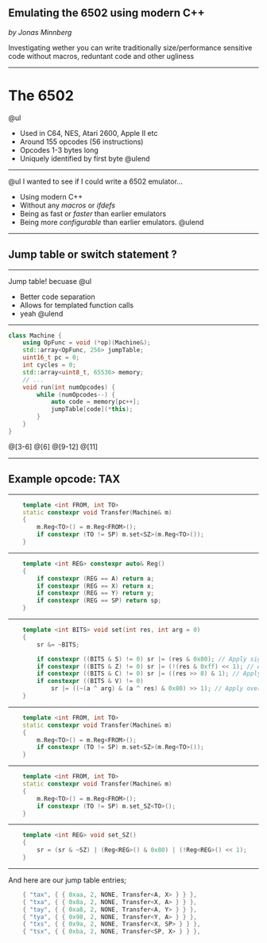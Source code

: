
## Emulating the 6502 using modern C++
_by Jonas Minnberg_

Investigating wether you can write traditionally size/performance
sensitive code without macros, reduntant code and other ugliness

---
# The 6502

@ul
* Used in C64, NES, Atari 2600, Apple II etc
* Around 155 opcodes (56 instructions)
* Opcodes 1-3 bytes long
* Uniquely identified by first byte
@ulend

---
@ul
I wanted to see if I could write a 6502 emulator...
* Using modern C++
* Without any _macros_ or _ifdefs_
* Being as fast or _faster_ than earlier emulators
* Being more _configurable_ than earlier emulators.
@ulend
---
## Jump table or switch statement ?
---
Jump table! becuase
@ul
* Better code separation
* Allows for templated function calls
* yeah
@ulend

---

```c++
class Machine {
    using OpFunc = void (*op)(Machine&);
    std::array<OpFunc, 256> jumpTable;
    uint16_t pc = 0;
    int cycles = 0;
    std::array<uint8_t, 65536> memory;
    // ...
    void run(int numOpcodes) {
        while (numOpcodes--) {
            auto code = memory[pc++];
            jumpTable[code](*this);
        }
    }
}
```
@[3-6]
@[6]
@[9-12]
@[11]

---

## Example opcode: **TAX**

---
```c++
    template <int FROM, int TO>
    static constexpr void Transfer(Machine& m)
    {
        m.Reg<TO>() = m.Reg<FROM>();
        if constexpr (TO != SP) m.set<SZ>(m.Reg<TO>());
    }
```
---
```c++
    template <int REG> constexpr auto& Reg()
    {
        if constexpr (REG == A) return a;
        if constexpr (REG == X) return x;
        if constexpr (REG == Y) return y;
        if constexpr (REG == SP) return sp;
    }
```
---
```c++
    template <int BITS> void set(int res, int arg = 0)
    {
        sr &= ~BITS;

        if constexpr ((BITS & S) != 0) sr |= (res & 0x80); // Apply signed bit
        if constexpr ((BITS & Z) != 0) sr |= (!(res & 0xff) << 1); // Apply zero
        if constexpr ((BITS & C) != 0) sr |= ((res >> 8) & 1); // Apply carry
        if constexpr ((BITS & V) != 0)
            sr |= ((~(a ^ arg) & (a ^ res) & 0x80) >> 1); // Apply overflow
    }
```
---
```c++
    template <int FROM, int TO>
    static constexpr void Transfer(Machine& m)
    {
        m.Reg<TO>() = m.Reg<FROM>();
        if constexpr (TO != SP) m.set<SZ>(m.Reg<TO>());
    }
```
---
```c++
    template <int FROM, int TO>
    static constexpr void Transfer(Machine& m)
    {
        m.Reg<TO>() = m.Reg<FROM>();
        if constexpr (TO != SP) m.set_SZ<TO>();
    }
```
---
```c++
    template <int REG> void set_SZ()
    {
        sr = (sr & ~SZ) | (Reg<REG>() & 0x80) | (!Reg<REG>() << 1);
    }
```
---

And here are our jump table entries;

```c++
    { "tax", { { 0xaa, 2, NONE, Transfer<A, X> } } },
    { "txa", { { 0x8a, 2, NONE, Transfer<X, A> } } },
    { "tay", { { 0xa8, 2, NONE, Transfer<A, Y> } } },
    { "tya", { { 0x98, 2, NONE, Transfer<Y, A> } } },
    { "txs", { { 0x9a, 2, NONE, Transfer<X, SP> } } },
    { "tsx", { { 0xba, 2, NONE, Transfer<SP, X> } } },
```


